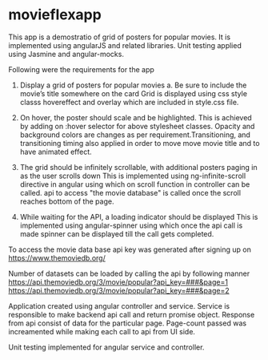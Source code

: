 # movieflexapp

This app is a demostratio of grid of posters for popular movies. It is implemented using angularJS and related libraries.
Unit testing applied using Jasmine and angular-mocks.

Following were the requirements for the app

1. Display a grid of posters for popular movies
    a. Be sure to include the movie’s title somewhere on the card
    Grid is displayed using css style classs hovereffect and overlay which are included in style.css file.

2. On hover, the poster should scale and be highlighted.
   This is achieved by adding on :hover selector for above stylesheet classes. Opacity and background colors are changes as per requirement.Transitioning, and transitioning timing also applied in order to move move movie title and to have animated effect.

3. The grid should be infinitely scrollable, with additional posters paging in as the user
   scrolls down
   This is implemented using ng-infinite-scroll directive in angular using which on scroll function in controller can be called.
   api to access "the movie database" is called once the scroll reaches bottom of the page.

4. While waiting for the API, a loading indicator should be displayed
   This is implemented using angular-spinner using which once the api call is made spinner can be displayed till the call gets completed.

To access the movie data base api key was generated after signing up on
https://www.themoviedb.org/

Number of datasets can be loaded by calling the api by following manner 
https://api.themoviedb.org/3/movie/popular?api_key=###&page=1
https://api.themoviedb.org/3/movie/popular?api_key=###&page=2

Application created using angular controller and service. Service is responsible to make backend api call and return promise object.
Response from api consist of data for the particular page. 
Page-count passed was increamented while making each call to api from UI side.

Unit testing implemented for angular service and controller.
